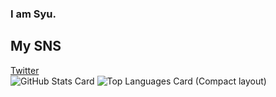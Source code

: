 ### I am Syu.

## My SNS
<a href="https://twitter.com/H2DH8K">Twitter</a> 
<br>![GitHub Stats Card](https://github-readme-stats.vercel.app/api?username=texture08&show_icons=true&theme=dracula) ![Top Languages Card (Compact layout)](https://github-readme-stats.vercel.app/api/top-langs/?username=texture08&layout=compact&theme=dracula)
<!--
**texture08/texture08** is a ✨ _special_ ✨ repository because its `README.md` (this file) appears on your GitHub profile.

Here are some ideas to get you started:

- 🔭 I’m currently working on ...
- 🌱 I’m currently learning ...
- 👯 I’m looking to collaborate on ...
- 🤔 I’m looking for help with ...
- 💬 Ask me about ...
- 📫 How to reach me: ...
- 😄 Pronouns: ...
- ⚡ Fun fact: ...
-->
